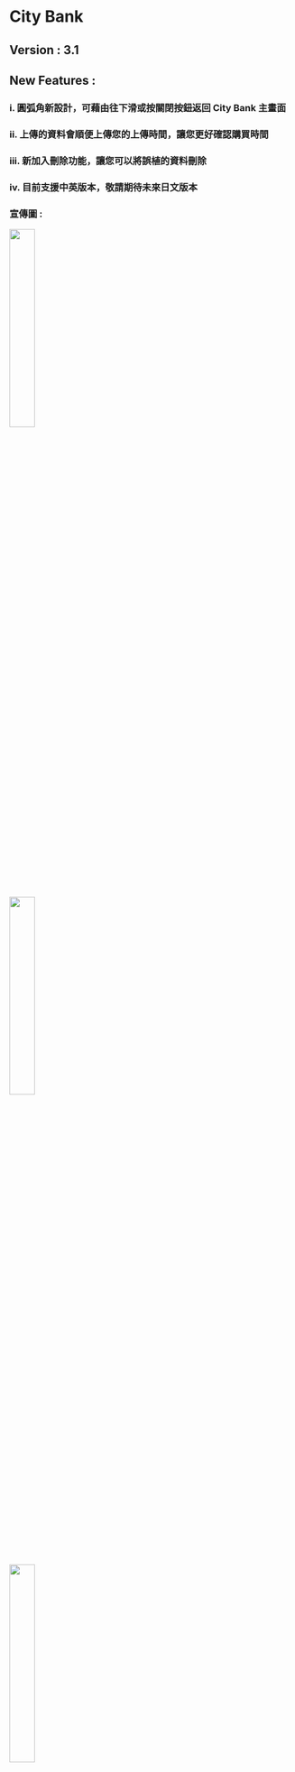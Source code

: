 # City Bank

## Version : 3.1

## New Features : 

### i. 圓弧角新設計，可藉由往下滑或按關閉按鈕返回 City Bank 主畫面
### ii. 上傳的資料會順便上傳您的上傳時間，讓您更好確認購買時間
### iii. 新加入刪除功能，讓您可以將誤植的資料刪除
### iv. 目前支援中英版本，敬請期待未來日文版本

### 宣傳圖 : 

![](https://i.imgur.com/Y5athsX.jpg)

![](https://i.imgur.com/AWIlXvg.jpg)

![](https://i.imgur.com/RTAG4iD.jpg)

![](https://i.imgur.com/ATyTSVp.jpg)

![](https://i.imgur.com/MdC95ki.jpg)

<style> img{width: 30%} </style>


